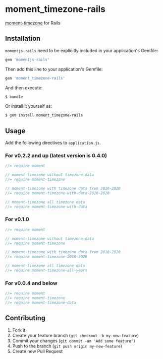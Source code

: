 # moment_timezone-rails

[moment-timezone](http://momentjs.com/timezone/) for Rails

## Installation

`momentjs-rails` need to be explicitly included in your application's Gemfile:

```ruby
gem 'momentjs-rails'
```

Then add this line to your application's Gemfile:

```ruby
gem 'moment_timezone-rails'
```

And then execute:

```sh
$ bundle
```

Or install it yourself as:

```sh
$ gem install moment_timezone-rails
```

## Usage

Add the following directives to `application.js`.

### For v0.2.2 and up (latest version is 0.4.0)

```js
//= require moment

// moment-timezone without timezone data
//= require moment-timezone

// moment-timezone with timezone data from 2010-2020
//= require moment-timezone-with-data-2010-2020

// moment-timezone all timezone data
//= require moment-timezone-with-data
```

### For v0.1.0

```js
//= require moment

// moment-timezone without timezone data
//= require moment-timezone

// moment-timezone with timezone data from 2010-2020
//= require moment-timezone-2010-2020

// moment-timezone all timezone data
//= require moment-timezone-all-years
```

### For v0.0.4 and below

```js
//= require moment
//= require moment-timezone
//= require moment-timezone-data
```

## Contributing

1. Fork it
2. Create your feature branch (`git checkout -b my-new-feature`)
3. Commit your changes (`git commit -am 'Add some feature'`)
4. Push to the branch (`git push origin my-new-feature`)
5. Create new Pull Request
